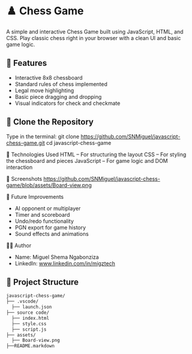 # ♟️ Chess Game

A simple and interactive Chess Game built using JavaScript, HTML, and CSS. Play classic chess right in your browser with a clean UI and basic game logic.

## 📌 Features

- Interactive 8x8 chessboard
- Standard rules of chess implemented
- Legal move highlighting
- Basic piece dragging and dropping
- Visual indicators for check and checkmate 

## 🚀 Clone the Repository

Type in the terminal:
git clone https://github.com/SNMiguel/javascript-chess-game.git
cd javascript-chess-game

🧠 Technologies Used
HTML – For structuring the layout
CSS – For styling the chessboard and pieces
JavaScript – For game logic and DOM interaction

📸 Screenshots
https://github.com/SNMiguel/javascript-chess-game/blob/assets/Board-view.png


🎯 Future Improvements
- AI opponent or multiplayer
- Timer and scoreboard
- Undo/redo functionality
- PGN export for game history
- Sound effects and animations

🧑‍💻 Author
- Name: Miguel Shema Ngabonziza
- LinkedIn: www.linkedin.com/in/migztech

## 📁 Project Structure

```bash
javascript-chess-game/
├── .vscode/
  ├── launch.json
├── source code/
  ├── index.html
  ├── style.css 
  ├── script.js 
├── assets/ 
  ├── Board-view.png
├──README.markdown
